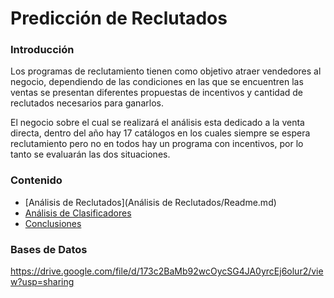 # Predicción de Reclutados

### Introducción

Los programas de reclutamiento tienen como objetivo atraer vendedores al negocio, dependiendo de las condiciones en las que se encuentren las ventas se presentan diferentes  propuestas de incentivos y cantidad de reclutados necesarios para ganarlos. 

El negocio sobre el cual se realizará el análisis esta dedicado a la venta directa, dentro del año hay 17 catálogos en los cuales siempre se espera reclutamiento pero no en todos hay un programa con incentivos, por lo tanto se evaluarán las dos situaciones.

### Contenido

-  [Análisis de Reclutados](Análisis de Reclutados/Readme.md) 
-  [Análisis de Clasificadores](Análisis/Readme.md)
-  [Conclusiones](Conclusiones/Readme.md)


### Bases de Datos  

https://drive.google.com/file/d/173c2BaMb92wcOycSG4JA0yrcEj6olur2/view?usp=sharing

